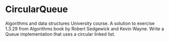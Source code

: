 # CircularQueue

Algorithms and data structures University course. A solution to exercise 1.3.29 from Algorithms book by Robert Sedgewick and Kevin Wayne. Write a Queue implementation that uses a circular linked list.